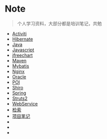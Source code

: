 # Note

> 个人学习资料，大部分都是培训笔记，共勉

- [Activiti](https://github.com/DeepRedApple/Note/tree/master/Acticiti)
- [Hibernate](https://github.com/DeepRedApple/Note/tree/master/Hibernate)
- [Java](https://github.com/DeepRedApple/Note/tree/master/Java)
- [Javascript](https://github.com/DeepRedApple/Note/tree/master/Javascript)
- [jfreechart](https://github.com/DeepRedApple/Note/tree/master/jfreechart)
- [Maven](https://github.com/DeepRedApple/Note/tree/master/Maven)
- [Mybatis](https://github.com/DeepRedApple/Note/tree/master/Mybatis)
- [Nginx](https://github.com/DeepRedApple/Note/tree/master/Nginx)
- [Oracle](https://github.com/DeepRedApple/Note/tree/master/Oracle)
- [POI](https://github.com/DeepRedApple/Note/tree/master/POI)
- [Shiro](https://github.com/DeepRedApple/Note/tree/master/Shiro)
- [Spring](https://github.com/DeepRedApple/Note/tree/master/Spring)
- [Struts2](https://github.com/DeepRedApple/Note/tree/master/Struts2)
- [WebService](https://github.com/DeepRedApple/Note/tree/master/WebService)
- [检索]()
- [项目笔记](https://github.com/DeepRedApple/Note/tree/master/%E9%A1%B9%E7%9B%AE%E7%AC%94%E8%AE%B0)
- ​
- ​
- ​







